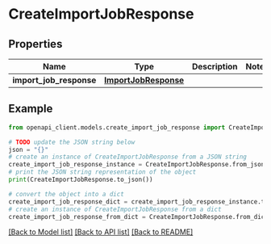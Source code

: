 # CreateImportJobResponse


## Properties

Name | Type | Description | Notes
------------ | ------------- | ------------- | -------------
**import_job_response** | [**ImportJobResponse**](ImportJobResponse.md) |  | 

## Example

```python
from openapi_client.models.create_import_job_response import CreateImportJobResponse

# TODO update the JSON string below
json = "{}"
# create an instance of CreateImportJobResponse from a JSON string
create_import_job_response_instance = CreateImportJobResponse.from_json(json)
# print the JSON string representation of the object
print(CreateImportJobResponse.to_json())

# convert the object into a dict
create_import_job_response_dict = create_import_job_response_instance.to_dict()
# create an instance of CreateImportJobResponse from a dict
create_import_job_response_from_dict = CreateImportJobResponse.from_dict(create_import_job_response_dict)
```
[[Back to Model list]](../README.md#documentation-for-models) [[Back to API list]](../README.md#documentation-for-api-endpoints) [[Back to README]](../README.md)


